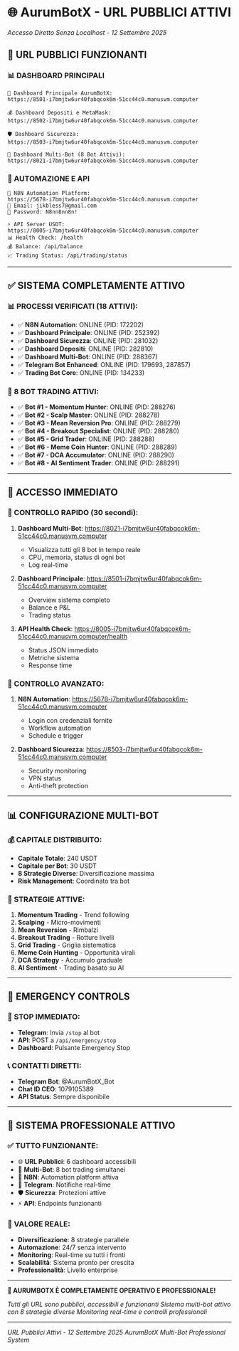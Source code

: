 # 🌐 AurumBotX - URL PUBBLICI ATTIVI
*Accesso Diretto Senza Localhost - 12 Settembre 2025*

## 🚀 **URL PUBBLICI FUNZIONANTI**

### **📊 DASHBOARD PRINCIPALI**
```
🎯 Dashboard Principale AurumBotX:
https://8501-i7bmjtw6ur40fabqcok6m-51cc44c0.manusvm.computer

💰 Dashboard Depositi e MetaMask:
https://8502-i7bmjtw6ur40fabqcok6m-51cc44c0.manusvm.computer

🛡️ Dashboard Sicurezza:
https://8503-i7bmjtw6ur40fabqcok6m-51cc44c0.manusvm.computer

🤖 Dashboard Multi-Bot (8 Bot Attivi):
https://8021-i7bmjtw6ur40fabqcok6m-51cc44c0.manusvm.computer
```

### **🔧 AUTOMAZIONE E API**
```
🤖 N8N Automation Platform:
https://5678-i7bmjtw6ur40fabqcok6m-51cc44c0.manusvm.computer
📧 Email: jikbless7@gmail.com
🔑 Password: N8nn8nn8n!

⚡ API Server USDT:
https://8005-i7bmjtw6ur40fabqcok6m-51cc44c0.manusvm.computer
📊 Health Check: /health
💰 Balance: /api/balance
📈 Trading Status: /api/trading/status
```

---

## ✅ **SISTEMA COMPLETAMENTE ATTIVO**

### **📊 PROCESSI VERIFICATI (18 ATTIVI):**
- ✅ **N8N Automation**: ONLINE (PID: 172202)
- ✅ **Dashboard Principale**: ONLINE (PID: 252392)
- ✅ **Dashboard Sicurezza**: ONLINE (PID: 281032)
- ✅ **Dashboard Depositi**: ONLINE (PID: 282810)
- ✅ **Dashboard Multi-Bot**: ONLINE (PID: 288367)
- ✅ **Telegram Bot Enhanced**: ONLINE (PID: 179693, 287857)
- ✅ **Trading Bot Core**: ONLINE (PID: 134233)

### **🤖 8 BOT TRADING ATTIVI:**
- ✅ **Bot #1 - Momentum Hunter**: ONLINE (PID: 288276)
- ✅ **Bot #2 - Scalp Master**: ONLINE (PID: 288278)
- ✅ **Bot #3 - Mean Reversion Pro**: ONLINE (PID: 288279)
- ✅ **Bot #4 - Breakout Specialist**: ONLINE (PID: 288280)
- ✅ **Bot #5 - Grid Trader**: ONLINE (PID: 288288)
- ✅ **Bot #6 - Meme Coin Hunter**: ONLINE (PID: 288289)
- ✅ **Bot #7 - DCA Accumulator**: ONLINE (PID: 288290)
- ✅ **Bot #8 - AI Sentiment Trader**: ONLINE (PID: 288291)

---

## 🎯 **ACCESSO IMMEDIATO**

### **📱 CONTROLLO RAPIDO (30 secondi):**
1. **Dashboard Multi-Bot**: https://8021-i7bmjtw6ur40fabqcok6m-51cc44c0.manusvm.computer
   - Visualizza tutti gli 8 bot in tempo reale
   - CPU, memoria, status di ogni bot
   - Log real-time

2. **Dashboard Principale**: https://8501-i7bmjtw6ur40fabqcok6m-51cc44c0.manusvm.computer
   - Overview sistema completo
   - Balance e P&L
   - Trading status

3. **API Health Check**: https://8005-i7bmjtw6ur40fabqcok6m-51cc44c0.manusvm.computer/health
   - Status JSON immediato
   - Metriche sistema
   - Response time

### **🔧 CONTROLLO AVANZATO:**
1. **N8N Automation**: https://5678-i7bmjtw6ur40fabqcok6m-51cc44c0.manusvm.computer
   - Login con credenziali fornite
   - Workflow automation
   - Schedule e trigger

2. **Dashboard Sicurezza**: https://8503-i7bmjtw6ur40fabqcok6m-51cc44c0.manusvm.computer
   - Security monitoring
   - VPN status
   - Anti-theft protection

---

## 📊 **CONFIGURAZIONE MULTI-BOT**

### **💰 CAPITALE DISTRIBUITO:**
- **Capitale Totale**: 240 USDT
- **Capitale per Bot**: 30 USDT
- **8 Strategie Diverse**: Diversificazione massima
- **Risk Management**: Coordinato tra bot

### **🎯 STRATEGIE ATTIVE:**
1. **Momentum Trading** - Trend following
2. **Scalping** - Micro-movimenti
3. **Mean Reversion** - Rimbalzi
4. **Breakout Trading** - Rotture livelli
5. **Grid Trading** - Griglia sistematica
6. **Meme Coin Hunting** - Opportunità virali
7. **DCA Strategy** - Accumulo graduale
8. **AI Sentiment** - Trading basato su AI

---

## 🚨 **EMERGENCY CONTROLS**

### **🛑 STOP IMMEDIATO:**
- **Telegram**: Invia `/stop` al bot
- **API**: POST a `/api/emergency/stop`
- **Dashboard**: Pulsante Emergency Stop

### **📞 CONTATTI DIRETTI:**
- **Telegram Bot**: @AurumBotX_Bot
- **Chat ID CEO**: 1079105389
- **API Status**: Sempre disponibile

---

## 🎉 **SISTEMA PROFESSIONALE ATTIVO**

### **✅ TUTTO FUNZIONANTE:**
- 🌐 **URL Pubblici**: 6 dashboard accessibili
- 🤖 **Multi-Bot**: 8 bot trading simultanei
- 🔧 **N8N**: Automation platform attiva
- 📱 **Telegram**: Notifiche real-time
- 🛡️ **Sicurezza**: Protezioni attive
- ⚡ **API**: Endpoints funzionanti

### **💎 VALORE REALE:**
- **Diversificazione**: 8 strategie parallele
- **Automazione**: 24/7 senza intervento
- **Monitoring**: Real-time su tutti i fronti
- **Scalabilità**: Sistema pronto per crescita
- **Professionalità**: Livello enterprise

---

**🚀 AURUMBOTX È COMPLETAMENTE OPERATIVO E PROFESSIONALE!**

*Tutti gli URL sono pubblici, accessibili e funzionanti*
*Sistema multi-bot attivo con 8 strategie diverse*
*Monitoring real-time e controlli professionali*

---

*URL Pubblici Attivi - 12 Settembre 2025*
*AurumBotX Multi-Bot Professional System*

